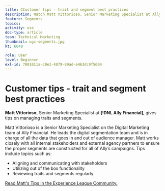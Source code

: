 ```yaml
---
title: CCustomer tips - trait and segment best practices
description: Watch Matt Vittorioso, Senior Marketing Specialist at Ally Financial, gives tips on managing traits and segments.
feature: Segments
topics: 
activity: use
doc-type: article
team: Technical Marketing
thumbnail: ugc-segments.jpg
kt: 6048

role: User
level: Beginner
exl-id: 7001011a-c0e2-4879-89ad-e463dc9f5604
---
```

# Customer tips - trait and segment best practices

**Matt Vittorioso**, Senior Marketing Specialist at **[!DNL Ally Financial]**, gives tips on managing traits and segments.

Matt Vittorioso is a Senior Marketing Specialist on the Digital Marketing team at Ally Financial. He leads the digital segmentation team and is in charge of all the data that goes in and out of audience manager. Matt works closely with all internal stakeholders and external agency partners to ensure the proper segments are constructed for all of Ally’s campaigns. Tips include topics such as:

* Aligning and communicating with stakeholders
* Utilizing out of the box functionality
* Reviewing traits and segments regularly

[Read Matt's Tips in the Experience League Community.](https://experienceleaguecommunities.adobe.com/t5/adobe-audience-manager-blogs/traits-and-segments-best-practices/ba-p/367729)
